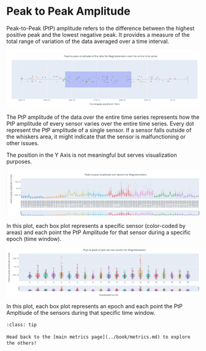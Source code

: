 # Peak to Peak Amplitude
Peak-to-Peak (PtP) amplitude refers to the difference between the highest positive peak and the lowest negative peak. It provides a measure of the total range of variation of the data averaged over a time interval. 

  <img src="../static/03_PtP/01" alt="pic1" width="800px">


The PtP amplitude of the data over the entire time series represents how the PtP amplitude of every sensor varies over the entire time series. Every dot represent the PtP amplitude of a single sensor. If a sensor falls outside of the whiskers area, it might indicate that the sensor is malfunctioning or other issues.

The position in the Y Axis is not meaningful but serves visualization purposes.

  <img src="../static/03_PtP/02" alt="pic2" width="800px">


In this plot, each box plot represents a specific sensor (color-coded by areas) and each point the PtP Amplitude for that sensor during a specific epoch (time window).  

  <img src="../static/03_PtP/03" alt="pic3" width="800px">


In this plot, each box plot represents an epoch and each point the PtP Ampltiude of the sensors during that specific time window.  

```{admonition} Want to check more reports?
:class: tip

Head back to the [main metrics page](../book/metrics.md) to explore the others!

``` 
